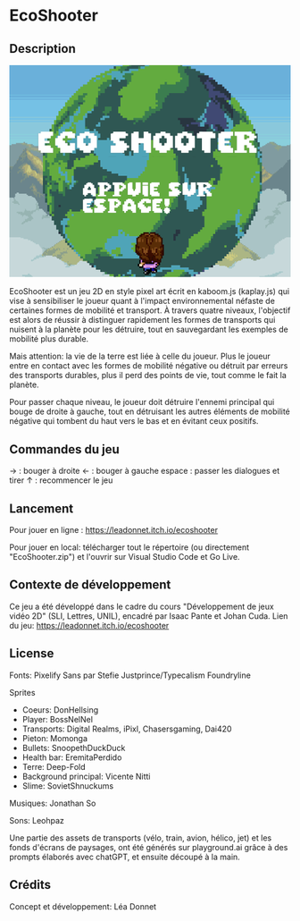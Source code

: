 # EcoShooter
## Description 
![Alt text](/jeuTerre/assets/EcranAccueil.png?raw=true "Ecran accueil")

EcoShooter est un jeu 2D en style pixel art écrit en kaboom.js (kaplay.js) qui vise à sensibiliser le joueur quant à l'impact environnemental néfaste de certaines formes de mobilité et transport. À travers quatre niveaux, l'objectif est alors de réussir à distinguer rapidement les formes de transports qui nuisent à la planète pour les détruire, tout en sauvegardant les exemples de mobilité plus durable. 

Mais attention: la vie de la terre est liée à celle du joueur. Plus le joueur entre en contact avec les formes de mobilité négative ou détruit par erreurs des transports durables, plus il perd des points de vie, tout comme le fait la planète.

Pour passer chaque niveau, le joueur doit détruire l'ennemi principal qui bouge de droite à gauche, tout en détruisant les autres éléments de mobilité négative qui tombent du haut vers le bas et en évitant ceux positifs. 

## Commandes du jeu
→ : bouger à droite
← : bouger à gauche 
espace : passer les dialogues et tirer 
↑ : recommencer le jeu 


## Lancement
Pour jouer en ligne : https://leadonnet.itch.io/ecoshooter 

Pour jouer en local: télécharger tout le répertoire (ou directement "EcoShooter.zip") et l'ouvrir sur Visual Studio Code et Go Live. 

## Contexte de développement
Ce jeu a été développé dans le cadre du cours "Développement de jeux vidéo 2D" (SLI, Lettres, UNIL), encadré par Isaac Pante et Johan Cuda.
Lien du jeu: https://leadonnet.itch.io/ecoshooter 

## License
Fonts: Pixelify Sans par Stefie Justprince/Typecalism Foundryline

Sprites
- Coeurs: DonHellsing
- Player: BossNelNel
- Transports: Digital Realms, iPixl, Chasersgaming, Dai420
- Pieton: Momonga 
- Bullets: SnoopethDuckDuck
- Health bar: EremitaPerdido 
- Terre: Deep-Fold
- Background principal: Vicente Nitti
- Slime: SovietShnuckums

Musiques: Jonathan So

Sons: Leohpaz

Une partie des assets de transports (vélo, train, avion, hélico, jet) et les fonds d'écrans de paysages, ont été générés sur playground.ai grâce à des prompts élaborés avec chatGPT, et ensuite découpé à la main. 


## Crédits 
Concept et développement: Léa Donnet


